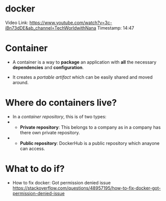 # docker

Video Link: https://www.youtube.com/watch?v=3c-iBn73dDE&ab_channel=TechWorldwithNana
Timestamp: 14:47

# Container
- A container is a way to **package** an application with **all** the necessary **dependencies** and **configuration**.

- It creates a _portable artifact_ which can be easily shared and moved around.

# Where do containers live?
- In a _container repository_, this is of two types:
- - **Private repository**: This belongs to a company as in a company has there own private repository.
- - **Public repository**: DockerHub is a public repository which anayone can access.


# What to do if?

- How to fix docker: Got permission denied issue
https://stackoverflow.com/questions/48957195/how-to-fix-docker-got-permission-denied-issue
